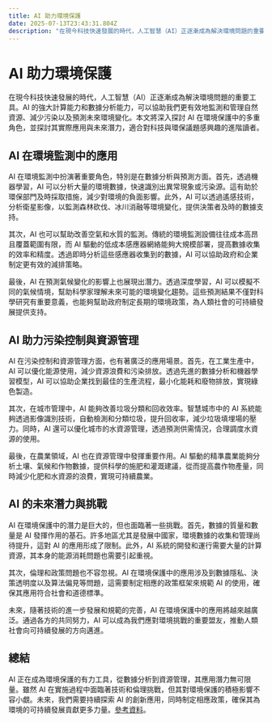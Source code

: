 ```yaml
---
title: AI 助力環境保護
date: 2025-07-13T23:43:31.804Z
description: "在現今科技快速發展的時代，人工智慧（AI）正逐漸成為解決環境問題的重要工具。AI 的強大計算能力和數據分析能力，可以協助我們更有效地監測和管理自然資源、減少污染以及預測未來環境變化。本文將深入探討 AI 在環境保護中的多重角色，並探討其實際應用與未來潛力，適合對科技與環保議題感興趣的進階讀者。"
---
```


# AI 助力環境保護

在現今科技快速發展的時代，人工智慧（AI）正逐漸成為解決環境問題的重要工具。AI 的強大計算能力和數據分析能力，可以協助我們更有效地監測和管理自然資源、減少污染以及預測未來環境變化。本文將深入探討 AI 在環境保護中的多重角色，並探討其實際應用與未來潛力，適合對科技與環保議題感興趣的進階讀者。

## AI 在環境監測中的應用

AI 在環境監測中扮演著重要角色，特別是在數據分析與預測方面。首先，透過機器學習，AI 可以分析大量的環境數據，快速識別出異常現象或污染源。這有助於環保部門及時採取措施，減少對環境的負面影響。此外，AI 可以透過遙感技術，分析衛星影像，以監測森林砍伐、冰川消融等環境變化，提供決策者及時的數據支持。

其次，AI 也可以幫助改善空氣和水質的監測。傳統的環境監測設備往往成本高昂且覆蓋範圍有限，而 AI 驅動的低成本感應器網絡能夠大規模部署，提高數據收集的效率和精度。透過即時分析這些感應器收集到的數據，AI 可以協助政府和企業制定更有效的減排策略。

最後，AI 在預測氣候變化的影響上也展現出潛力。透過深度學習，AI 可以模擬不同的氣候情境，幫助科學家理解未來可能的環境變化趨勢。這些預測結果不僅對科學研究有重要意義，也能夠幫助政府制定長期的環境政策，為人類社會的可持續發展提供支持。

## AI 助力污染控制與資源管理

AI 在污染控制和資源管理方面，也有著廣泛的應用場景。首先，在工業生產中，AI 可以優化能源使用，減少資源浪費和污染排放。透過先進的數據分析和機器學習模型，AI 可以協助企業找到最佳的生產流程，最小化能耗和廢物排放，實現綠色製造。

其次，在城市管理中，AI 能夠改善垃圾分類和回收效率。智慧城市中的 AI 系統能夠透過影像識別技術，自動檢測和分類垃圾，提升回收率，減少垃圾填埋場的壓力。同時，AI 還可以優化城市的水資源管理，透過預測供需情況，合理調度水資源的使用。

最後，在農業領域，AI 也在資源管理中發揮重要作用。AI 驅動的精準農業能夠分析土壤、氣候和作物數據，提供科學的施肥和灌溉建議，從而提高農作物產量，同時減少化肥和水資源的浪費，實現可持續農業。

## AI 的未來潛力與挑戰

AI 在環境保護中的潛力是巨大的，但也面臨著一些挑戰。首先，數據的質量和數量是 AI 發揮作用的基石。許多地區尤其是發展中國家，環境數據的收集和管理尚待提升，這對 AI 的應用形成了限制。此外，AI 系統的開發和運行需要大量的計算資源，其本身的能源消耗問題也需要引起重視。

其次，倫理和政策問題也不容忽視。AI 在環境保護中的應用涉及到數據隱私、決策透明度以及算法偏見等問題，這需要制定相應的政策框架來規範 AI 的使用，確保其應用符合社會和道德標準。

未來，隨著技術的進一步發展和規範的完善，AI 在環境保護中的應用將越來越廣泛。通過各方的共同努力，AI 可以成為我們應對環境挑戰的重要盟友，推動人類社會向可持續發展的方向邁進。

## 總結

AI 正在成為環境保護的有力工具，從數據分析到資源管理，其應用潛力無可限量。雖然 AI 在實施過程中面臨著技術和倫理挑戰，但其對環境保護的積極影響不容小覷。未來，我們需要持續探索 AI 的創新應用，同時制定相應政策，確保其為環境的可持續發展貢獻更多力量。[參考資料](https://www.example.com)。